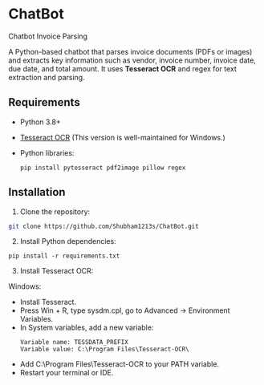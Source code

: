 # ChatBot
Chatbot Invoice Parsing

A Python-based chatbot that parses invoice documents (PDFs or images) and extracts key information such as vendor, invoice number, invoice date, due date, and total amount. It uses **Tesseract OCR** and regex for text extraction and parsing.

## Requirements

- Python 3.8+

- [Tesseract OCR](https://github.com/UB-Mannheim/tesseract/wiki)
  (This version is well-maintained for Windows.)

- Python libraries:
  ```
  pip install pytesseract pdf2image pillow regex
  ```
## Installation

1. Clone the repository:

```bash
git clone https://github.com/Shubham1213s/ChatBot.git
```

2. Install Python dependencies:
```
pip install -r requirements.txt
```

3. Install Tesseract OCR:

Windows:
 - Install Tesseract.
 - Press Win + R, type sysdm.cpl, go to Advanced → Environment Variables.
 - In System variables, add a new variable:
   ```
   Variable name: TESSDATA_PREFIX
   Variable value: C:\Program Files\Tesseract-OCR\
   ```
  - Add C:\Program Files\Tesseract-OCR to your PATH variable.
  - Restart your terminal or IDE.


